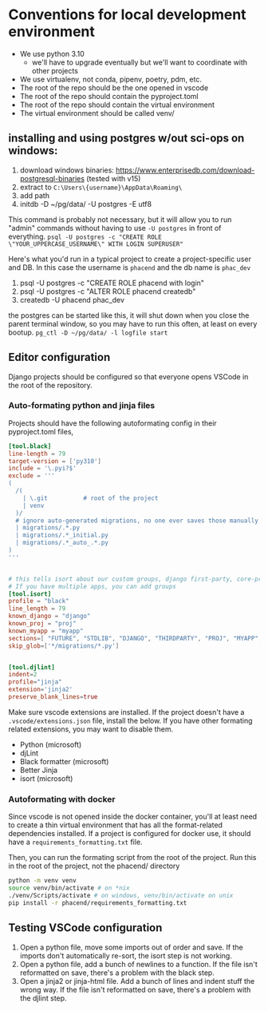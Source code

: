 # Conventions for local development environment

- We use python 3.10
    - we'll have to upgrade eventually but we'll want to coordinate with other projects
- We use virtualenv, not conda, pipenv, poetry, pdm, etc. 
- The root of the repo should be the one opened in vscode 
- The root of the repo should contain the pyproject.toml
- The root of the repo should contain the virtual environment
- The virtual environment should be called venv/

## installing and using postgres w/out sci-ops on windows:

1. download windows binaries: https://www.enterprisedb.com/download-postgresql-binaries (tested with v15)
2. extract to `C:\Users\{username}\AppData\Roaming\`
2. add path 
3. initdb -D ~/pg/data/ -U postgres -E utf8

This command is probably not necessary, but it will allow you to run "admin" commands without having to use `-U postgres` in front of everything.
`psql -U postgres -c "CREATE ROLE \"YOUR_UPPERCASE_USERNAME\" WITH LOGIN SUPERUSER"`


Here's what you'd run in a typical project to create a project-specific user and DB. In this case the username is `phacend` and the db name is `phac_dev`
1. psql -U postgres -c "CREATE ROLE phacend with login"
2. psql -U postgres -c "ALTER ROLE phacend createdb"
3. createdb -U phacend phac_dev

the postgres can be started like this, it will shut down when you close the parent terminal window, so you may have to run this often, at least on every bootup. 
`pg_ctl -D ~/pg/data/ -l logfile start`


## Editor configuration

Django projects should be configured so that everyone opens VSCode in the root of the repository.

### Auto-formating python and jinja files

Projects should have the following autoformating config in their pyproject.toml files,

```toml
[tool.black]
line-length = 79
target-version = ['py310']
include = '\.pyi?$'
exclude = '''
(
  /(
    | \.git          # root of the project
    | venv
  )/
  # ignore auto-generated migrations, no one ever saves those manually
  | migrations/.*.py 
  | migrations/.*_initial.py 
  | migrations/.*_auto_.*.py 
)
'''


# this tells isort about our custom groups, django first-party, core-project and app. 
# If you have multiple apps, you can add groups
[tool.isort]
profile = "black"
line_length = 79
known_django = "django"
known_proj = "proj"
known_myapp = "myapp"
sections=[ "FUTURE", "STDLIB", "DJANGO", "THIRDPARTY", "PROJ", "MYAPP", "FIRSTPARTY", "LOCALFOLDER" ]
skip_glob=['*/migrations/*.py']


[tool.djlint]
indent=2
profile="jinja"
extension='jinja2'
preserve_blank_lines=true
```


Make sure vscode extensions are installed. If the project doesn't have a `.vscode/extensions.json` file, install the below. If you have other formating related extensions, you may want to disable them. 

- Python (microsoft)
- djLint
- Black formatter (microsoft)
- Better Jinja
- isort (microsoft)


### Autoformating with docker

Since vscode is not opened inside the docker container, you'll at least need to create a thin virtual environment that has all the format-related dependencies installed. If a project is configured for docker use, it should have a `requirements_formatting.txt` file.

Then, you can run the formating script from the root of the project. Run this in the root of the project, not the phacend/ directory

```bash
python -m venv venv
source venv/bin/activate # on *nix
./venv/Scripts/activate # on windows, venv/bin/activate on unix
pip install -r phacend/requirements_formatting.txt
```


## Testing VSCode configuration

1. Open a python file, move some imports out of order and save. If the imports don't automatically re-sort, the isort step is not working. 
2. Open a python file, add a bunch of newlines to a function. If the file isn't reformatted on save, there's a problem with the black step.
3. Open a jinja2 or jinja-html file. Add a bunch of lines and indent stuff the wrong way. If the file isn't reformatted on save, there's a problem with the djlint step.
